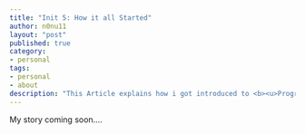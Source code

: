 ```yaml
---
title: "Init 5: How it all Started"
author: n0nu11
layout: "post"
published: true
category:
- personal
tags:
- personal
- about
description: "This Article explains how i got introduced to <b><u>Programming</u></b> and stuffs and where i am now in <b>2020</b>"
---
```


My story coming soon....
